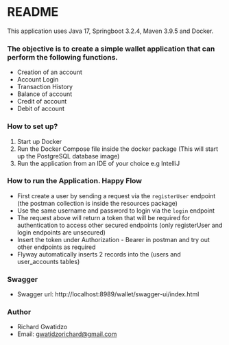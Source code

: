 # README #

This application uses Java 17, Springboot 3.2.4, Maven 3.9.5 and Docker.

### The objective is to create a simple wallet application that can perform the following functions. ###

* Creation of an account
* Account Login
* Transaction History
* Balance of account
* Credit of account
* Debit of account

### How to set up? ###

1. Start up Docker
2. Run the Docker Compose file inside the docker package (This will start up the PostgreSQL database image)
3. Run the application from an IDE of your choice e.g IntelliJ

### How to run the Application. Happy Flow ###

* First create a user by sending a request via the `registerUser` endpoint (the postman collection is inside the resources package)
* Use the same username and password to login via the `login` endpoint
* The request above will return a token that will be required for authentication to access other secured endpoints (only registerUser and login endpoints are unsecured)
* Insert the token under Authorization - Bearer in postman and try out other endpoints as required
* Flyway automatically inserts 2 records into the (users and user_accounts tables)


### Swagger ###

* Swagger url: http://localhost:8989/wallet/swagger-ui/index.html

### Author ###

* Richard Gwatidzo
* Email: gwatidzorichard@gmail.com 
